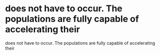 # does not have to occur. The populations are fully capable of accelerating their

does not have to occur. The populations are fully capable of accelerating their